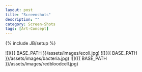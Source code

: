 ```yaml
---
layout: post
title: "Screenshots"
description: ""
category: Screen-Shots
tags: [Art-Concept]
---
```

{% include JB/setup %}


![]({{ BASE_PATH }}/assets/images/ecoli.jpg)
![]({{ BASE_PATH }}/assets/images/bacteria.jpg)
![]({{ BASE_PATH }}/assets/images/redbloodcell.jpg)
